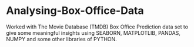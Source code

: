 # Analysing-Box-Office-Data
Worked with The Movie Database (TMDB) Box Office Prediction data set to give some meaningful insights using SEABORN, MATPLOTLIB, PANDAS, NUMPY and some other libraries of PYTHON.
